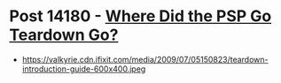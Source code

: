 # Post 14180 - [Where Did the PSP Go Teardown Go?](https://www.ifixit.com/News/14180/where-did-the-psp-go-teardown-go)

- https://valkyrie.cdn.ifixit.com/media/2009/07/05150823/teardown-introduction-guide-600x400.jpeg
